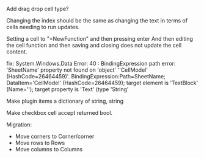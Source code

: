 ﻿Add drag drop cell type?

Changing the index should be the same as changing the text in terms of cells needing to run updates.

Setting a cell to "=NewFunction"
and then pressing enter
And then editing the cell function
and then saving and closing
does not update the cell content.

fix: System.Windows.Data Error: 40 : BindingExpression path error: 'SheetName' property not found on 'object' ''CellModel' (HashCode=26464459)'. BindingExpression:Path=SheetName; DataItem='CellModel' (HashCode=26464459); target element is 'TextBlock' (Name=''); target property is 'Text' (type 'String'

Make plugin items a dictionary of string, string

Make checkbox cell accept returned bool.


Migration:
- Move corners to Corner/corner
- Move rows to Rows
- Move columns to Columns
